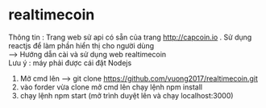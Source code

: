 # realtimecoin
Thông tin : Trang web sử api có sẵn của trang http://capcoin.io . Sử dụng reactjs để làm phần hiển thị cho người dùng <br/> 
--> Hướng dẫn cài và sử dụng web realtimecoin <br/>
Lưu ý : máy phải được cái đặt Nodejs <br/>
1. Mở cmd lên --> git clone https://github.com/vuong2017/realtimecoin.git <br/>
2. vào forder vừa clone mở cmd lên chạy lệnh npm install <br/>
3. chạy lệnh npm start (mở trình duyệt lên và chạy localhost:3000)

